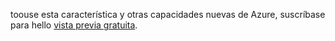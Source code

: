 toouse esta característica y otras capacidades nuevas de Azure, suscríbase para hello [vista previa gratuita](https://account.windowsazure.com/PreviewFeatures).

